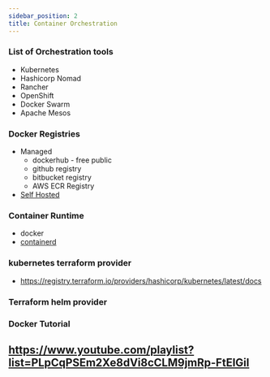 ```yaml
---
sidebar_position: 2
title: Container Orchestration
---
```


### List of Orchestration tools
- Kubernetes
- Hashicorp Nomad
- Rancher
- OpenShift
- Docker Swarm
- Apache Mesos

### Docker Registries

- Managed
  - dockerhub - free public
  - github registry
  - bitbucket registry
  - AWS ECR Registry
- [Self Hosted](https://docs.docker.com/registry/)

### Container Runtime

- docker
- [containerd](https://containerd.io/)

### kubernetes terraform provider

- https://registry.terraform.io/providers/hashicorp/kubernetes/latest/docs

### Terraform helm provider

### Docker Tutorial

https://www.youtube.com/playlist?list=PLpCqPSEm2Xe8dVi8cCLM9jmRp-FtEIGil
- 

